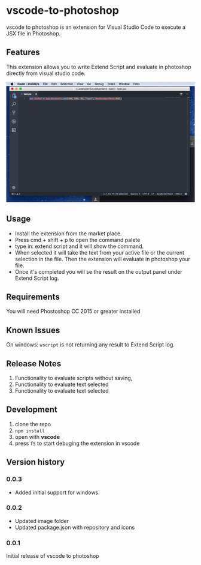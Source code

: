 # vscode-to-photoshop

vscode to photoshop is an extension for Visual Studio Code to execute a JSX file in Photoshop.

## Features
This extension allows you to write Extend Script and evaluate in photoshop directly from visual studio code.

![vscode-to-photoshop](images/vscode-to-photoshop.gif)
## Usage
- Install the extension from the market place.
- Press cmd + shift + p to open the command palete
- type in: extend script and it will show the command.
- When selected it will take the text from your active file or the current selection in the file. Then the extension will evaluate in photoshop your file.
- Once it's completed you will se the result on the output panel under Extend Script log.

## Requirements
You will need Phostoshop CC 2015 or greater installed 

## Known Issues

On windows: `wscript` is not returning any result to Extend Script log.

## Release Notes

1. Functionality to evaluate scripts without saving, 
1. Functionality to evaluate text selected
1. Functionality to evaluate text selected

## Development

1. clone the repo
2. `npm install`
3. open with **vscode**
4. press `f5` to start debuging the extension in vscode

## Version history

### 0.0.3

- Added initial support for windows.
### 0.0.2

- Updated image folder 
- Updated package.json with repository and icons
### 0.0.1

Initial release of vscode to photoshop
